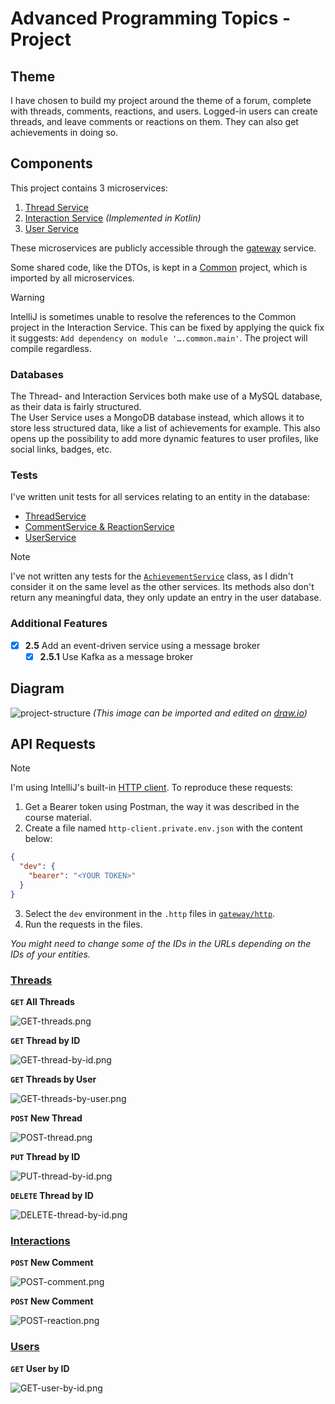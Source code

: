 # Advanced Programming Topics - Project

## Theme

I have chosen to build my project around the theme of a forum, complete with threads, comments, reactions, and users.
Logged-in users can create threads, and leave comments or reactions on them. They can also get achievements in doing so.

## Components

This project contains 3 microservices:
1. [Thread Service](thread-service)
2. [Interaction Service](interaction-service) *(Implemented in Kotlin)*
3. [User Service](user-service)

These microservices are publicly accessible through the [gateway](gateway) service.

Some shared code, like the DTOs, is kept in a [Common](common) project, which is imported by all microservices.

> [!WARNING]  
> IntelliJ is sometimes unable to resolve the references to the Common project in the Interaction Service.
> This can be fixed by applying the quick fix it suggests: `Add dependency on module '….common.main'`. The project will compile regardless.

### Databases

The Thread- and Interaction Services both make use of a MySQL database, as their data is fairly structured.  
The User Service uses a MongoDB database instead, which allows it to store less structured data, like a list of achievements for example.
This also opens up the possibility to add more dynamic features to user profiles, like social links, badges, etc.

### Tests

I've written unit tests for all services relating to an entity in the database:
- [ThreadService](thread-service/src/test/java/me/maartenmarx/threadservice/ThreadServiceUnitTest.java)
- [CommentService & ReactionService](interaction-service/src/test/java/me/maartenmarx/interactionservice/InteractionServiceUnitTest.java)
- [UserService](user-service/src/test/java/me/maartenmarx/userservice/UserServiceUnitTest.java)

> [!NOTE]  
> I've not written any tests for the [`AchievementService`](user-service/src/main/java/me/maartenmarx/userservice/service/AchievementService.java) class,
> as I didn't consider it on the same level as the other services. Its methods also don't return any meaningful data, they only update an entry in the user database.

### Additional Features

- [x] **2.5** Add an event-driven service using a message broker
  - [x] **2.5.1** Use Kafka as a message broker

## Diagram

![project-structure](public/project-structure.drawio.png)
*(This image can be imported and edited on [draw.io](https://draw.io))*

## API Requests

> [!NOTE]  
> I'm using IntelliJ's built-in [HTTP client](https://www.jetbrains.com/help/idea/http-client-in-product-code-editor.html).
> To reproduce these requests:
> 1. Get a Bearer token using Postman, the way it was described in the course material.
> 2. Create a file named `http-client.private.env.json` with the content below:
>   ```json
>   {
>     "dev": {
>       "bearer": "<YOUR TOKEN>"
>     }
>   }
>   ```
> 3. Select the `dev` environment in the `.http` files in [`gateway/http`](gateway/http).
> 4. Run the requests in the files.
> 
> *You might need to change some of the IDs in the URLs depending on the IDs of your entities.*

### [Threads](gateway/http/thread-service.http)

**`GET` All Threads**

![GET-threads.png](public/http/GET-threads.png)

**`GET` Thread by ID**

![GET-thread-by-id.png](public/http/GET-thread-by-id.png)

**`GET` Threads by User**

![GET-threads-by-user.png](public/http/GET-threads-by-user.png)

**`POST` New Thread**

![POST-thread.png](public/http/POST-thread.png)

**`PUT` Thread by ID**

![PUT-thread-by-id.png](public/http/PUT-thread-by-id.png)

**`DELETE` Thread by ID**

![DELETE-thread-by-id.png](public/http/DELETE-thread-by-id.png)

### [Interactions](gateway/http/interaction-service.http)

**`POST` New Comment**

![POST-comment.png](public/http/POST-comment.png)

**`POST` New Comment**

![POST-reaction.png](public/http/POST-reaction.png)

### [Users](gateway/http/user-service.http)

**`GET` User by ID**

![GET-user-by-id.png](public/http/GET-user-by-id.png)

